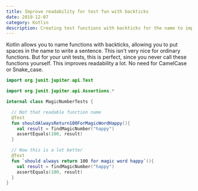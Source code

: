 ```yaml
---
title: Improve readability for test fun with backticks
date: 2019-12-07
category: Kotlin
description: Creating test functions with backticks for the name to improve readability.
---
```


Kotlin allows you to name functions with backticks, allowing you to put spaces in the name to write a sentence. This isn't very nice for ordinary functions. But for your unit tests, this is perfect, since you never call these functions yourself. This improves readability a lot. No need for CamelCase or Snake_case.

```kotlin
import org.junit.jupiter.api.Test

import org.junit.jupiter.api.Assertions.*

internal class MagicNumberTests {

  // Not that readable function name
  @Test
  fun shouldAlwaysReturn100ForMagicWordHappy(){
    val result = findMagicNumber("happy")
    assertEquals(100, result)
  }

  // Now this is a lot better
  @Test
  fun `should always return 100 for magic word happy`(){
    val result = findMagicNumber("happy")
    assertEquals(100, result)
  }
}
```
